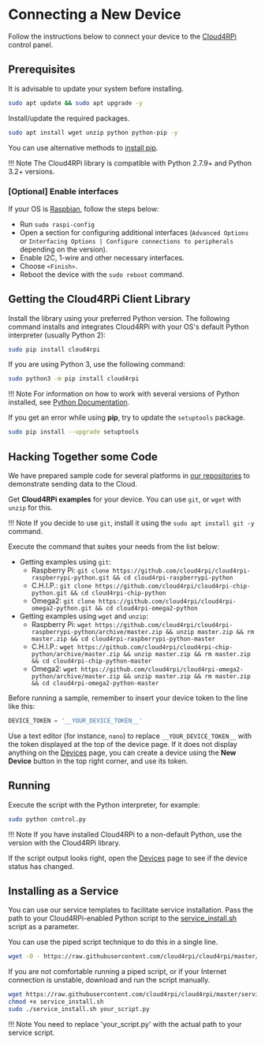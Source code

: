 # Connecting a New Device

Follow the instructions below to connect your device to the [Cloud4RPi](https://cloud4rpi.io) control panel.

## Prerequisites

It is advisable to update your system before installing.

```sh
sudo apt update && sudo apt upgrade -y
```

Install/update the required packages.

```sh
sudo apt install wget unzip python python-pip -y
```

You can use alternative methods to [install pip](https://pip.pypa.io/en/stable/installing.html).

!!! Note
    The Cloud4RPi library is compatible with Python 2.7.9+ and Python 3.2+ versions.


### [Optional] Enable interfaces
If your OS is [Raspbian](https://www.raspberrypi.org/downloads/raspbian/), follow the steps below:

- Run `sudo raspi-config`
- Open a section for configuring additional interfaces (`Advanced Options` or `Interfacing Options | Configure connections to peripherals` depending on the version).
- Enable I2C, 1-wire and other necessary interfaces.
- Choose `<Finish>`.
- Reboot the device with the `sudo reboot` command.


## Getting the Cloud4RPi Client Library

Install the library using your preferred Python version. The following command installs and integrates Cloud4RPi with your OS's default Python interpreter (usually Python 2):

```sh
sudo pip install cloud4rpi
```

If you are using Python 3, use the following command:

```sh
sudo python3 -m pip install cloud4rpi
```

!!! Note
    For information on how to work with several versions of Python installed, see [Python Documentation](https://docs.python.org/3/installing/).

If you get an error while using **pip**, try to update the `setuptools` package.

```sh
sudo pip install --upgrade setuptools
```

## Hacking Together some Code

We have prepared sample code for several platforms in [our repositories](https://github.com/cloud4rpi) to demonstrate sending data to the Cloud.

Get **Cloud4RPi examples** for your device. You can use `git`, or `wget` with `unzip` for this. 

!!! Note
    If you decide to use `git`, install it using the `sudo apt install git -y` command.

Execute the command that suites your needs from the list below:

- Getting examples using `git`:
    - Raspberry Pi: `git clone https://github.com/cloud4rpi/cloud4rpi-raspberrypi-python.git && cd cloud4rpi-raspberrypi-python`
    - C.H.I.P.: `git clone https://github.com/cloud4rpi/cloud4rpi-chip-python.git && cd cloud4rpi-chip-python`
    - Omega2: `git clone https://github.com/cloud4rpi/cloud4rpi-omega2-python.git && cd cloud4rpi-omega2-python`
- Getting examples using `wget` and `unzip`:
    - Raspberry Pi: `wget https://github.com/cloud4rpi/cloud4rpi-raspberrypi-python/archive/master.zip && unzip master.zip && rm master.zip && cd cloud4rpi-raspberrypi-python-master`
    - C.H.I.P.: `wget https://github.com/cloud4rpi/cloud4rpi-chip-python/archive/master.zip && unzip master.zip && rm master.zip && cd cloud4rpi-chip-python-master`
    - Omega2: `wget https://github.com/cloud4rpi/cloud4rpi-omega2-python/archive/master.zip && unzip master.zip && rm master.zip && cd cloud4rpi-omega2-python-master`

Before running a sample, remember to insert your device token to the line like this:

``` python
DEVICE_TOKEN = '__YOUR_DEVICE_TOKEN__'
```

Use a text editor (for instance, `nano`) to replace `__YOUR_DEVICE_TOKEN__` with the token displayed at the top of the device page. If it does not display anything on the [Devices](https://cloud4rpi.io/devices) page, you can create a device using the **New Device** button in the top right corner, and use its token.


## Running

Execute the script with the Python interpreter, for example:

```sh
sudo python control.py
```

!!! Note
    If you have installed Cloud4RPi to a non-default Python, use the version with the Cloud4RPi library.

If the script output looks right, open the [Devices](https://cloud4rpi.io/devices) page to see if the device status has changed.


## Installing as a Service

You can use our service templates to facilitate service installation. Pass the path to your Cloud4RPi-enabled Python script to the [service_install.sh](https://github.com/cloud4rpi/cloud4rpi/blob/master/service_install.sh) script as a parameter.

You can use the piped script technique to do this in a single line.

```sh
wget -O - https://raw.githubusercontent.com/cloud4rpi/cloud4rpi/master/service_install.sh | sudo bash -s your_script.py
```

If you are not comfortable running a piped script, or if your Internet connection is unstable, download and run the script manually.

```sh
wget https://raw.githubusercontent.com/cloud4rpi/cloud4rpi/master/service_install.sh
chmod +x service_install.sh
sudo ./service_install.sh your_script.py
```

!!! Note
    You need to replace 'your_script.py' with the actual path to your service script.
